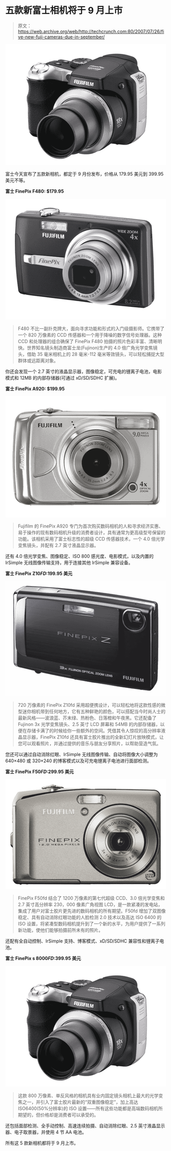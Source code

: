 # 五款新富士相机将于 9 月上市

> 原文：<https://web.archive.org/web/http://techcrunch.com:80/2007/07/26/five-new-fuji-cameras-due-in-september/>

![s8000](img/7b2ccb469cb5416c0c7a7298ff1845a6.png)

富士今天宣布了五款新相机，都定于 9 月份发布，价格从 179.95 美元到 399.95 美元不等。

**富士 FinePix F480: $179.95**

![480](img/b49252b3ad278f8f07e745df87a39488.png)

> F480 不比一副扑克牌大，面向寻求功能和形式的入门级摄影师。它携带了一个 820 万像素的 CCD 传感器和一个用于降噪的数字信号处理器。这种 CCD 和处理器的组合确保了 FinePix F480 拍摄的照片色彩丰富、清晰明快。世界知名镜头制造商富士龙(Fujinon)生产的 4.0 倍广角光学变焦镜头，借助 35 毫米相机上的 28 毫米-112 毫米等效镜头，可以轻松捕捉大型群体或远距离对象。

你还会发现一个 2.7 英寸的液晶显示器，图像稳定，可充电的锂离子电池，电影模式和 12MB 的内部存储器(可通过 xD/SD/SDHC 扩展)。

**富士 FinePix A920: $199.95**

![920](img/af7bd66d2e2fb12b8785ccaa312f03da.png)

> Fujifilm 的 FinePix A920 专门为首次购买数码相机的人和寻求经济实惠、易于操作的现有数码相机升级的消费者设计，具有通常为更高级型号保留的功能。该相机采用了富士标志性的超级 CCD 传感器技术，一个 4.0 倍光学变焦镜头，并配有 2.7 英寸液晶显示器。

还有 4.0 倍光学变焦、图像稳定、ISO 800 感光度、电影模式，以及内置的 IrSimple 无线图像传输支持，用于连接其他 IrSimple 兼容设备。

**富士 FinePix Z10*FD*:199.95 美元**

![Z10](img/fba1e9c4302914967cda6d9427c5ad88.png)

> 720 万像素的 FinePix Z10fd 采用超便携设计，可以轻松地将这款性感的微型迷你相机带到任何地方，它有五种鲜艳的颜色，可以搭配当今时尚人士的最新风格——波浪蓝、芥末绿、热粉色、日落橙和午夜黑。它还配备了 Fujinon 3x 光学变焦镜头、2.5 英寸 LCD 屏幕和 54MB 的内部存储器，以便在存储卡满了的时候给你一些额外的空间。凭借其令人惊叹的高分辨率液晶显示器，FinePix Z10fd 还具有富士胶片推出的全新幻灯片放映模式，让您可以观看照片，并通过提供的音乐与朋友分享照片，以帮助营造气氛。

您还可以通过自动消除红眼、IrSimple 无线图像传输、自动将图像大小调整为 640×480 或 320×240 的博客模式以及可充电锂离子电池进行面部检测。

**富士 FinePix F50*FD*:299.95 美元**

![F50](img/0ebc2482c78e46a65601936f8fa1afaf.png)

> FinePix F50fd 结合了 1200 万像素的第七代超级 CCD、3.0 倍光学变焦和 2.7 英寸高分辨率 230，000 像素广角视图 LCD，是一款紧凑的发电站，集成了用户对富士胶片更先进的数码相机的所有期望。F50fd 增加了双图像稳定、具有自动消除红眼功能的人脸检测 2.0 技术以及高达 ISO 6400 的 ISO 设置，将紧凑型数码相机提升到了一个新的水平，为用户提供了一系列新功能，使他们能够拍摄前所未有的照片。

还配有全自动控制、IrSimple 支持、博客模式、xD/SD/SDHC 兼容性和锂离子电池。

**富士 FinePix s 8000*FD*:399.95 美元**

![s8000](img/7b2ccb469cb5416c0c7a7298ff1845a6.png)

> 这款 800 万像素、单反风格的相机具有业内固定镜头相机上最大的光学变焦之一，并引入了富士胶片最新的“双重图像稳定”，加上高达 ISO6400(50%分辨率)的 ISO 设置——所有这些功能都是高端数码相机所期望的，但价格却是消费者可以承受的。

还包括面部检测、全手动控制、高速连续拍摄、自动消除红眼、2.5 英寸液晶显示器、电子取景器，并使用 4 节 AA 电池。

所有这 5 款新相机都将于 9 月上市。
